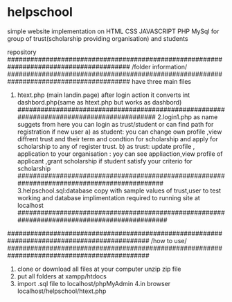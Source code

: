 # helpschool
simple website implementation on HTML CSS JAVASCRIPT PHP MySql for group of trust(scholarship providing organisation) and students
<!--clam and read carefully-->
repository 
########################################################################################
  /folder information/
########################################################################################
have three main files

1. htext.php (main landin.page) after login action it converts int dashbord.php(same as htext.php but works as dashbord)
##########################################################################################
2.login1.php as name suggets from here you can login as trust/student or can find path for registration if new user 
  a) as student: you can  change own profile ,view diffrent trust and their term and condtion for  scholarship and apply for scholarship
     to any of register trust.
  b) as trust: update profile , application to your organisation : yoy can see appliaction,view profile of applicant ,grant scholarship if 
     student satisfy your criterio for scholarship
############################################################################################
3.helpschool.sql:database copy with sample values of trust,user to test working and database implimentation required to running site at localhost 
#############################################################################################



#############################################################################################
  /how to use/
#############################################################################################                                                                 
 1. clone or download all files at your computer unzip zip file
 2. put all folders at xampp/htdocs
 3. import .sql file to localhost/phpMyAdmin
 4.in browser localhost/helpschool/htext.php   
    
